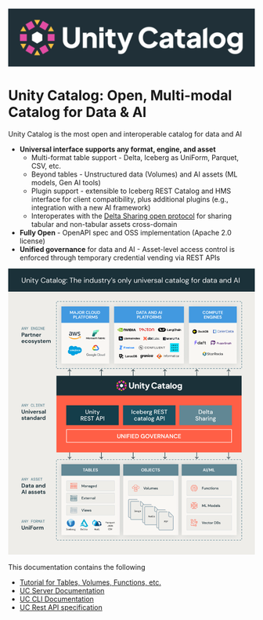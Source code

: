 ![image info](./docs/static/uc-logo-horiz.png)

# Unity Catalog: Open, Multi-modal Catalog for Data & AI
Unity Catalog is the most open and interoperable catalog for data and AI
- **Universal interface supports any format, engine, and asset**
    - Multi-format table support - Delta, Iceberg as UniForm, Parquet, CSV, etc.
    - Beyond tables - Unstructured data (Volumes) and AI assets (ML models, Gen AI tools)
    - Plugin support - extensible to Iceberg REST Catalog and HMS interface for client compatibility,
      plus additional plugins (e.g., integration with a new AI framework)
    - Interoperates with the [Delta Sharing open protocol](https://delta.io/sharing/) for sharing tabular and non-tabular assets cross-domain
- **Fully Open** - OpenAPI spec and OSS implementation (Apache 2.0 license)
- **Unified governance** for data and AI - Asset-level access control is enforced through
  temporary credential vending via REST APIs

![image info](./static/uc.png)

This documentation contains the following
- [Tutorial for Tables, Volumes, Functions, etc.](./tutorial.md)
- [UC Server Documentation](./server.md)
- [UC CLI Documentation](./cli.md)
- [UC Rest API specification](../api/)

